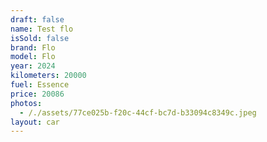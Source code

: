 ```yaml
---
draft: false
name: Test flo
isSold: false
brand: Flo
model: Flo
year: 2024
kilometers: 20000
fuel: Essence
price: 20086
photos:
  - /./assets/77ce025b-f20c-44cf-bc7d-b33094c8349c.jpeg
layout: car
---
```


